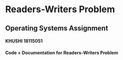 # Readers-Writers Problem
## Operating Systems Assignment
#### KHUSHI 18115051
#### Code + Documentation for Readers-Writers Problem

